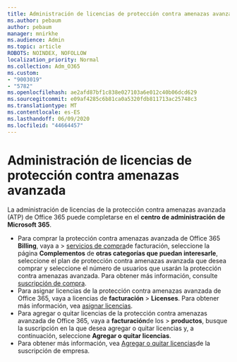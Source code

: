 ```yaml
---
title: Administración de licencias de protección contra amenazas avanzada
ms.author: pebaum
author: pebaum
manager: mnirkhe
ms.audience: Admin
ms.topic: article
ROBOTS: NOINDEX, NOFOLLOW
localization_priority: Normal
ms.collection: Adm_O365
ms.custom:
- "9003019"
- "5782"
ms.openlocfilehash: ae2afd87bf1c838e027103a6e012c40b06dcd629
ms.sourcegitcommit: e09af4285c6b81ca0a5320fdb811713ac25748c3
ms.translationtype: MT
ms.contentlocale: es-ES
ms.lasthandoff: 06/09/2020
ms.locfileid: "44664457"
---
```

# <a name="advanced-threat-protection-license-management"></a>Administración de licencias de protección contra amenazas avanzada

La administración de licencias de la protección contra amenazas avanzada (ATP) de Office 365 puede completarse en el **centro de administración de Microsoft 365**.

- Para comprar la protección contra amenazas avanzada de Office 365 **Billing**, vaya a  >  [servicios de compra](https://go.microsoft.com/fwlink/p/?linkid=868433)de facturación, seleccione la página **Complementos** de **otras categorías que puedan interesarle**, seleccione el plan de protección contra amenazas avanzada que desea comprar y seleccione el número de usuarios que usarán la protección contra amenazas avanzada. Para obtener más información, consulte [suscripción de compra](https://docs.microsoft.com/microsoft-365/commerce/subscriptions/upgrade-to-different-plan).
- Para asignar licencias de la protección contra amenazas avanzada de Office 365, vaya a licencias de **facturación**  >  **Licenses**. Para obtener más información, vea [asignar licencias](https://docs.microsoft.com/microsoft-365/admin/manage/assign-licenses-to-users).  
- Para agregar o quitar licencias de la protección contra amenazas avanzada de Office 365, vaya a **facturación**de los  >  **productos**, busque la suscripción en la que desea agregar o quitar licencias y, a continuación, seleccione **Agregar o quitar licencias**.  
- Para obtener más información, vea [Agregar o quitar licencias](https://docs.microsoft.com/microsoft-365/commerce/licenses/buy-licenses?view=o365-worldwide#add-or-remove-licenses-for-your-business-subscription)de la suscripción de empresa.
